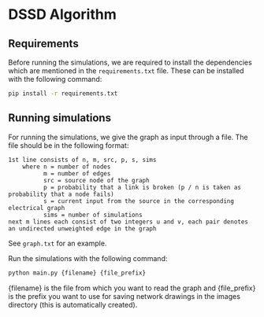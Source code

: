 # DSSD Algorithm

## Requirements
Before running the simulations, we are required to install the dependencies which are mentioned in the `requirements.txt` file. These can be installed with the following command:
```bash
pip install -r requirements.txt
```

## Running simulations
For running the simulations, we give the graph as input through a file. The file should be in the following format:
```
1st line consists of n, m, src, p, s, sims
    where n = number of nodes
          m = number of edges
          src = source node of the graph
          p = probability that a link is broken (p / n is taken as probability that a node fails)
          s = current input from the source in the corresponding electrical graph
          sims = number of simulations
next m lines each consist of two integers u and v, each pair denotes an undirected unweighted edge in the graph
```
See `graph.txt` for an example.

Run the simulations with the following command:
```bash
python main.py {filename} {file_prefix}
```

{filename} is the file from which you want to read the graph and {file_prefix} is the prefix you want to use for saving network drawings in the images directory (this is automatically created).